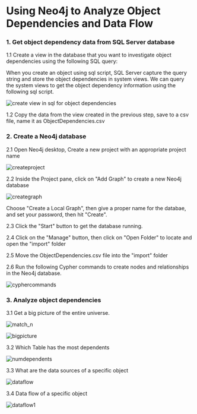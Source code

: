 
# Using Neo4j to Analyze Object Dependencies and Data Flow

### 1. Get object dependency data from SQL Server database

1.1 Create a view in the database that you want to investigate object dependencies using the following SQL query:

When you create an object using sql script, SQL Server capture the query string and store the object dependencies in system views. We can query the system views to get the object dependency information using the following sql script.

![create view in sql for object dependencies](https://user-images.githubusercontent.com/44976640/48359070-ca986000-e661-11e8-988d-a767b60b862c.JPG)


1.2 Copy the data from the view created in the previous step, save to a csv file, name it as ObjectDependencies.csv

### 2. Create a Neo4j database
2.1 Open Neo4j desktop, Create a new project with an appropriate project name

![createproject](https://user-images.githubusercontent.com/44976640/48359694-1b5c8880-e663-11e8-8189-88cb7a150827.JPG)


2.2 Inside the Project pane, click on "Add Graph" to create a new Neo4j database

![creategraph](https://user-images.githubusercontent.com/44976640/48359839-6f676d00-e663-11e8-9bee-a9431da558eb.JPG)

   Choose "Create a Local Graph", then give a proper name for the databae, and set your password, then hit "Create".


2.3 Click the "Start" button to get the database running.

2.4 Click on the "Manage" button, then click on "Open Folder" to locate and open the "import" folder

2.5 Move the ObjectDependencies.csv file into the "import" folder

2.6 Run the following Cypher commands to create nodes and relationships in the Neo4j database.

![cyphercommands](https://user-images.githubusercontent.com/44976640/48360149-2ebc2380-e664-11e8-953b-19a79d27056c.JPG)

### 3. Analyze object dependencies

3.1 Get a big picture of the entire universe.

![match_n](https://user-images.githubusercontent.com/44976640/48361096-59a77700-e666-11e8-99a9-d4df41e39dc8.JPG)

![bigpicture](https://user-images.githubusercontent.com/44976640/48361142-7a6fcc80-e666-11e8-9c2e-8aa6ac2c3d90.JPG)

3.2 Which Table has the most dependents

![numdependents](https://user-images.githubusercontent.com/44976640/48361304-d9cddc80-e666-11e8-89f5-7a981df62962.JPG)

3.3 What are the data sources of a specific object

![dataflow](https://user-images.githubusercontent.com/44976640/48363309-3df29f80-e66b-11e8-87f7-1fe595fed71e.JPG)

3.4 Data flow of a specific object

![dataflow1](https://user-images.githubusercontent.com/44976640/48363234-13084b80-e66b-11e8-8e09-be5f7cba1a13.JPG)




